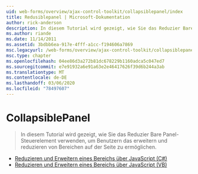 ```yaml
---
uid: web-forms/overview/ajax-control-toolkit/collapsiblepanel/index
title: Redusiblepanel | Microsoft-Dokumentation
author: rick-anderson
description: In diesem Tutorial wird gezeigt, wie Sie das Reduzier Bare Panel-Steuerelement verwenden, um Benutzern das erweitern und reduzieren von Bereichen auf der Seite zu ermöglichen.
ms.author: riande
ms.date: 11/14/2011
ms.assetid: 3bdbb6ea-917e-4fff-a1cc-f194606a7869
msc.legacyurl: /web-forms/overview/ajax-control-toolkit/collapsiblepanel
msc.type: chapter
ms.openlocfilehash: 04ee86d3a272b81dc678229b1160adca5c047ed7
ms.sourcegitcommit: e7e91932a6e91a63e2e46417626f39d6b244a3ab
ms.translationtype: MT
ms.contentlocale: de-DE
ms.lasthandoff: 03/06/2020
ms.locfileid: "78497607"
---
```

# <a name="collapsiblepanel"></a>CollapsiblePanel

> In diesem Tutorial wird gezeigt, wie Sie das Reduzier Bare Panel-Steuerelement verwenden, um Benutzern das erweitern und reduzieren von Bereichen auf der Seite zu ermöglichen.

- [Reduzieren und Erweitern eines Bereichs über JavaScript (C#)](collapsing-and-expanding-a-panel-from-javascript-cs.md)
- [Reduzieren und Erweitern eines Bereichs über JavaScript (VB)](collapsing-and-expanding-a-panel-from-javascript-vb.md)
